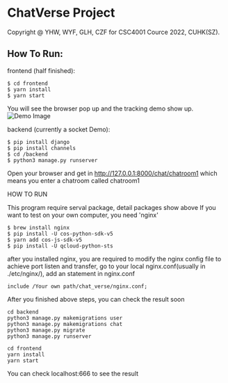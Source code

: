 # ChatVerse Project

Copyright @ YHW, WYF, GLH, CZF for CSC4001 Cource 2022, CUHK(SZ).


## How To Run:

frontend (half finished):
```
$ cd frontend
$ yarn install
$ yarn start
```
 You will see the browser pop up and the tracking demo show up.
 ![Demo Image](https://cd-1302933783.cos.ap-guangzhou.myqcloud.com/FILE%2FScreen%20Shot%202022-03-16%20at%2011.42.21%20PM.png)
 
 
backend (currently a socket Demo):
```
$ pip install django
$ pip install channels
$ cd /backend
$ python3 manage.py runserver
```
Open your browser and get in http://127.0.0.1:8000/chat/chatroom1 which means you enter a chatroom called chatroom1



HOW TO RUN

This program require serval package, detail packages show above
If you want to test on your own computer, you need 'nginx'

```
$ brew install nginx
$ pip install -U cos-python-sdk-v5
$ yarn add cos-js-sdk-v5
$ pip install -U qcloud-python-sts
```

after you installed nginx, you are required to modify the nginx config file to achieve port listen and transfer, go to your local nginx.conf(usually in ./etc/nginx/), add an statement in nginx.conf

```
include /Your own path/chat_verse/nginx.conf;
```

After you finished above steps, you can check the result soon

```
cd backend
python3 manage.py makemigrations user
python3 manage.py makemigrations chat
python3 manage.py migrate
python3 manage.py runserver
```

```
cd frontend
yarn install
yarn start
```

You can check localhost:666 to see the result